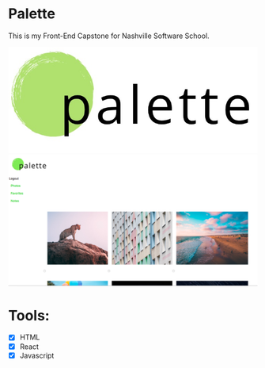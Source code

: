 # Palette 

This is my Front-End Capstone for Nashville Software School.

![](src/PaletteLogo.jpg)
![Screenshot](src/screenshot.png)

# Tools:

- [x] HTML 
- [x] React
- [x] Javascript 
